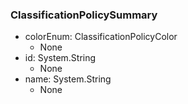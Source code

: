 ### ClassificationPolicySummary
- colorEnum: ClassificationPolicyColor
  - None
- id: System.String
  - None
- name: System.String
  - None
